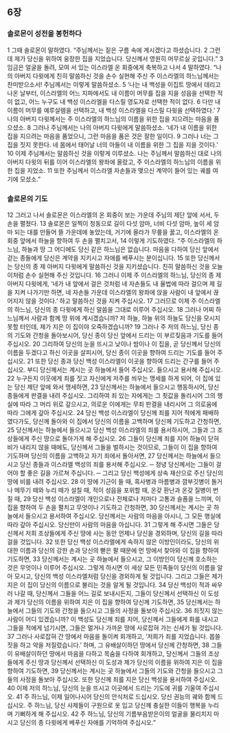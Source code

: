 ## 6장
### 솔로몬이 성전을 봉헌하다
1 그때 솔로몬이 말하였다. “주님께서는 짙은 구름 속에 계시겠다고 하셨습니다.
2 그런데 제가 당신을 위하여 웅장한 집을 지었습니다. 당신께서 영원히 머무르실 곳입니다.”
3 임금은 얼굴을 돌려, 모여 서 있는 이스라엘 온 회중에게 축복하고 나서
4 말하였다. “나의 아버지 다윗에게 친히 말씀하신 것을 손수 실현해 주신 주 이스라엘의 하느님께서는 찬미받으소서! 주님께서는 이렇게 말씀하셨소.
5 ‘나는 내 백성을 이집트 땅에서 데리고 나온 날부터, 이스라엘의 어느 지파에서도 내 이름이 머무를 집을 지을 성읍을 선택한 적이 없고, 어느 누구도 내 백성 이스라엘을 다스릴 영도자로 선택한 적이 없다.
6 다만 내 이름이 머무를 예루살렘을 선택하고, 내 백성 이스라엘을 다스릴 다윗을 선택하였다.’
7 나의 아버지 다윗께서는 주 이스라엘의 하느님의 이름을 위한 집을 지으려는 마음을 품으셨소.
8 그러나 주님께서는 나의 아버지 다윗에게 말씀하셨소. ‘네가 내 이름을 위한 집을 지으려는 마음을 품었으니, 그런 마음을 품은 것은 잘한 일이다.
9 그러나 너는 그 집을 짓지 못한다. 네 몸에서 태어날 너의 아들이 내 이름을 위한 그 집을 지을 것이다.’
10 이제 주님께서는 말씀하신 것을 이렇게 이루셨소. 나는 주님께서 말씀하신 대로 나의 아버지 다윗의 뒤를 이어 이스라엘의 왕좌에 올랐고, 주 이스라엘의 하느님의 이름을 위한 집을 지었소.
11 또한 주님께서 이스라엘 자손들과 맺으신 계약이 들어 있는 궤를 여기에 모셨소.”
### 솔로몬의 기도
12 그러고 나서 솔로몬은 이스라엘의 온 회중이 보는 가운데 주님의 제단 앞에 서서, 두 손을 펼쳤다.
13 솔로몬은 일찍이 청동으로 길이 다섯 암마, 너비 다섯 암마, 높이 세 암마 되는 대를 만들어 뜰 가운데에 놓았는데, 거기에 올라가 무릎을 꿇고, 이스라엘의 온 회중 앞에서 하늘을 향하여 두 손을 펼치고서,
14 이렇게 기도하였다. “주 이스라엘의 하느님, 하늘과 땅 그 어디에도 당신 같은 하느님은 없습니다. 마음을 다하여 당신 앞에서 걷는 종들에게 당신은 계약을 지키시고 자애를 베푸시는 분이십니다.
15 또한 당신께서는 당신의 종 제 아버지 다윗에게 말씀하신 것을 지키셨습니다. 친히 말씀하신 것을 오늘 이처럼 손수 실현해 주신 것입니다.
16 그러니 이제 주 이스라엘의 하느님, 당신의 종 제 아버지 다윗에게, ‘네가 내 앞에서 걸은 것처럼 네 자손들도 내 율법에 따라 걸으며 제 길을 지켜 나가기만 하면, 네 자손들 가운데 이스라엘의 왕좌에 앉을 사람이 내 앞에서 끊어지지 않을 것이다.’ 하고 말씀하신 것을 지켜 주십시오.
17 그러므로 이제 주 이스라엘의 하느님, 당신의 종 다윗에게 하신 말씀을 그대로 이루어 주십시오.
18 그러나 어찌 하느님께서 사람과 함께 땅 위에 계시겠습니까? 저 하늘, 하늘 위의 하늘도 당신을 모시지 못할 터인데, 제가 지은 이 집이야 오죽하겠습니까?
19 그러나 주 저의 하느님, 당신 종의 기도와 간청을 돌아보시어, 당신 종이 당신 앞에서 드리는 이 부르짖음과 기도를 들어 주십시오.
20 그리하여 당신의 눈을 뜨시고 낮이나 밤이나 이 집을, 곧 당신께서 당신의 이름을 두겠다고 하신 이곳을 살피시어, 당신 종이 이곳을 향하여 드리는 기도를 들어 주십시오.
21 또한 당신 종과 당신 백성 이스라엘이 이곳을 향하여 드리는 간구를 들어 주십시오. 부디 당신께서는 계시는 곳 하늘에서 들어 주십시오. 들으시고 용서해 주십시오.
22 누구든지 이웃에게 죄를 짓고 자신에게 저주를 씌우는 맹세를 하게 되어, 이 집에 있는 당신 제단 앞에 와서 맹세하면,
23 당신께서는 하늘에서 들으시고 행동하시어, 당신 종들에게 판결을 내려 주십시오. 그리하여 죄 있는 자에게는 그 죗값을 돌리시어 그의 행실에 따라 그 머리 위로 갚으시고, 의로운 이에게는 무죄 판결을 내리시어 그 의로움에 따라 그에게 갚아 주십시오.
24 당신 백성 이스라엘이 당신께 죄를 지어 적에게 패배하였다가도, 당신께 돌아와 이 집에서 당신의 이름을 고백하며 당신께 기도하고 간청하면,
25 당신께서는 하늘에서 들으시고 당신 백성 이스라엘의 죄를 용서하시어, 그들과 그 조상들에게 주신 땅으로 돌아가게 해 주십시오.
26 그들이 당신께 죄를 지어 하늘이 닫혀 비가 내리지 않을 때에도, 당신께서 그들을 벌하시는 것이므로, 그들이 이 집을 향하여 기도하며 당신의 이름을 고백하고 자기 죄에서 돌아서면,
27 당신께서는 하늘에서 들으시고 당신 종들과 이스라엘 백성의 죄를 용서해 주십시오. ─ 정녕 당신께서는 그들이 걸어야 할 좋은 길을 가르쳐 주십니다. ─ 그리고 당신 백성에게 상속 재산으로 주신 당신의 땅에 비를 내려 주십시오.
28 이 땅에 기근이 들 때, 흑사병과 마름병과 깜부깃병이 돌거나 메뚜기 떼와 누리 떼가 설칠 때, 적이 성읍을 포위할 때, 온갖 환난과 온갖 질병이 번질 때,
29 당신 백성 이스라엘이 개인으로나 전체로나 저마다 고통과 슬픔을 느끼며, 이 집을 향하여 두 손을 펼치고 무엇이나 기도하고 간청하면,
30 당신께서는 계시는 곳 하늘에서 들으시고 용서하여 주십시오. 당신께서는 사람의 마음을 아시니, 그 모든 행실에 따라 갚아 주십시오. 당신만이 사람의 마음을 아십니다.
31 그렇게 해 주시면 그들은 당신께서 저희 조상들에게 주신 땅에 사는 동안 언제나 당신을 경외하며, 당신의 길을 따라 걸을 것입니다.
32 또한 당신 백성 이스라엘에게 속하지 않은 이방인이라도, 당신의 위대한 이름과 당신의 강한 손과 당신의 뻗은 팔 때문에 먼 땅에서 찾아와 이 집을 향하여 기도하면,
33 당신께서는 계시는 곳 하늘에서 들으시고, 그 이방인이 당신께 호소하는 것은 무엇이나 이루어 주십시오. 그렇게 하시면 이 세상 모든 민족들이 당신의 이름을 알아 모시고, 당신의 백성 이스라엘처럼 당신을 경외하게 될 것입니다. 그리고 그들은 제가 지은 이 집이 당신의 이름으로 불리는 것을 알게 될 것입니다.
34 당신 백성이 적과 싸우러 나갈 때, 당신께서 그들을 어느 길로 보내시든지, 그들이 당신께서 선택하신 이 도성과 제가 당신의 이름을 위하여 지은 이 집을 향하여 당신께 기도하면,
35 당신께서는 하늘에서 그들의 기도와 간청을 들으시고 그들의 사정을 돌보아 주십시오.
36 죄짓지 않는 사람이 어디 있겠습니까? 이 백성도 당신께 죄를 지어, 당신께서 그들에게 화를 내시고 그들을 적에게 넘기시면, 그들은 멀거나 가까운 땅에 사로잡혀 가는 신세가 될 것입니다.
37 그러나 사로잡혀 간 땅에서 마음을 돌이켜 회개하고, ‘저희가 죄를 지었습니다. 몹쓸 짓을 하고 악을 저질렀습니다.’ 하며, 그 유배살이하던 땅에서 당신께 간청하면,
38 그들이 유배살이하던 땅에서 마음을 다하고 목숨을 다하여 회개하고, 당신께서 그들의 조상들에게 주신 땅과 당신께서 선택하신 이 도성과 제가 당신의 이름을 위하여 지은 이 집을 향하여 기도하면,
39 당신께서는 계시는 곳 하늘에서 그들의 기도와 간청을 들으시고 그들의 사정을 돌보아 주십시오. 또한 당신께 죄를 지은 당신 백성을 용서하여 주십시오.
40 이제 저의 하느님, 당신의 눈을 뜨시고 이곳에서 드리는 기도에 귀를 기울여 주십시오.
41 주 하느님, 이제 일어나시어 당신의 안식처로 드십시오. 당신 권능의 궤와 함께 드십시오. 주 하느님, 당신 사제들이 구원으로 옷 입고 당신께 충실한 이들이 행복을 누리며 기뻐하게 해 주십시오.
42 주 하느님, 당신의 기름부음받은이의 얼굴을 물리치지 마시고 당신의 종 다윗에게 베푸신 자애를 기억하여 주십시오.”
